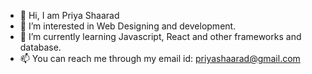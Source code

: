 - 👋 Hi, I am Priya Shaarad
- 👀 I’m interested in Web Designing and development.
- 🌱 I’m currently learning Javascript, React and other frameworks and database.
- 📫 You can reach me through my email id: priyashaarad@gmail.com

<!---
PriyaShaarad/PriyaShaarad is a ✨ special ✨ repository because its `README.md` (this file) appears on your GitHub profile.
You can click the Preview link to take a look at your changes.
--->

